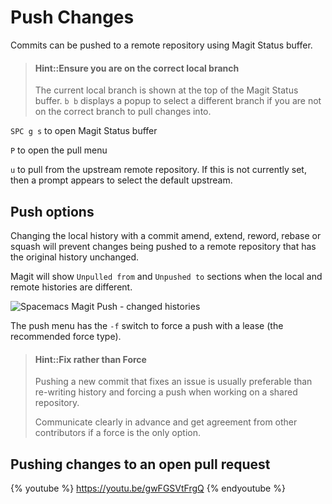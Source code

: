 # Push Changes
Commits can be pushed to a remote repository using Magit Status buffer.

> #### Hint::Ensure you are on the correct local branch
> The current local branch is shown at the top of the Magit Status buffer.
> `b b` displays a popup to select a different branch if you are not on the correct branch to pull changes into.

`SPC g s` to open Magit Status buffer

`P` to open the pull menu

`u` to pull from the upstream remote repository.  If this is not currently set, then a prompt appears to select the default upstream.


## Push options
Changing the local history with a commit amend, extend, reword, rebase or squash will prevent changes being pushed to a remote repository that has the original history unchanged.

Magit will show `Unpulled from` and `Unpushed to` sections when the local and remote histories are different.

![Spacemacs Magit Push - changed histories](https://raw.githubusercontent.com/practicalli/graphic-design/live/editors/spacemacs/screenshots/spacemacs-magit-push-changed-history.png)

The push menu has the `-f` switch to force a push with a lease (the recommended force type).

> #### Hint::Fix rather than Force
> Pushing a new commit that fixes an issue is usually preferable than re-writing history and forcing a push when working on a shared repository.
>
> Communicate clearly in advance and get agreement from other contributors if a force is the only option.


## Pushing changes to an open pull request

{% youtube %}
https://youtu.be/gwFGSVtFrgQ
{% endyoutube %}
